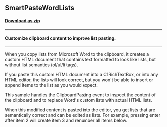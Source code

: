 ## SmartPasteWordLists
#### [Download as zip](https://downgit.github.io/#/home?url=https://github.com/GrapeCity/ComponentOne-WPF-Samples/tree/master/NET_4.5.2/C1.WPF.RichTextBox/CS/SmartPasteWordLists/SmartPasteWordLists)
____
#### Customize clipboard content to improve list pasting.
____
When you copy lists from Microsoft Word to the clipboard, it creates
a custom HTML document that contains text formatted to look like 
lists, but without list semantics (ol/ul/li tags).

If you paste this custom HTML document into a C1RichTextBox, or
into any HTML editor, the lists will look correct, but you won't
be able to insert or append items to the list as you would expect.

This sample handles the ClipboardPasting event to inspect the content
of the clipboard and to replace Word's custom lists with actual
HTML lists.

When this modified content is pasted into the editor, you get 
lists that are semantically correct and can be edited as
lists. For example, pressing enter after item 2 will create item 3 
and renumber all items below.

